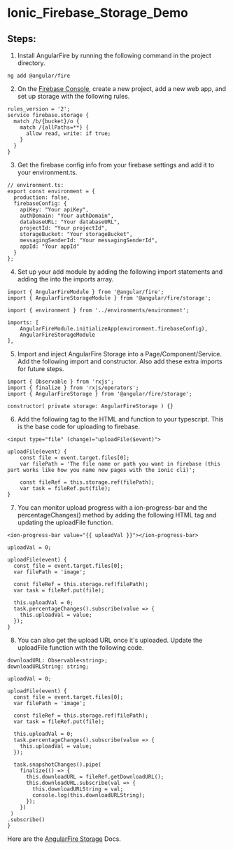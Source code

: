 # Ionic_Firebase_Storage_Demo

## Steps:
1) Install AngularFire by running the following command in the project directory.

```ng add @angular/fire```



2)  On the [Firebase Console](https://console.firebase.google.com/u/0/),
create a new project, add a new web app, and set up storage with the following rules.
```
rules_version = '2';
service firebase.storage {
  match /b/{bucket}/o {
    match /{allPaths=**} {
      allow read, write: if true;
    }
  }
}
```



3) Get the firebase config info from your firebase settings and add it to your environment.ts.

```
// environment.ts:
export const environment = {
  production: false,
  firebaseConfig: {
    apiKey: "Your apiKey",
    authDomain: "Your authDomain",
    databaseURL: "Your databaseURL",
    projectId: "Your projectId",
    storageBucket: "Your storageBucket",
    messagingSenderId: "Your messagingSenderId",
    appId: "Your appId"
  }
};
```



4) Set up your add module by adding the following import statements and adding the into the imports array.

```
import { AngularFireModule } from '@angular/fire';
import { AngularFireStorageModule } from '@angular/fire/storage';

import { environment } from '../environments/environment';
```
```
imports: [
    AngularFireModule.initializeApp(environment.firebaseConfig),
    AngularFireStorageModule
],
```



5) Import and inject AngularFire Storage into a Page/Component/Service. Add the following import and constructor. Also add these extra imports for future steps.

```
import { Observable } from 'rxjs';
import { finalize } from 'rxjs/operators';
import { AngularFireStorage } from '@angular/fire/storage';
```
```
constructor( private storage: AngularFireStorage ) {}
```



6) Add the following tag to the HTML and function to your typescript. This is the base code for uploading to firebase.

```
<input type="file" (change)="uploadFile($event)">
```
```
uploadFile(event) {
    const file = event.target.files[0];
    var filePath = 'The file name or path you want in firebase (this part works like how you name new pages with the ionic cli)';

    const fileRef = this.storage.ref(filePath);
    var task = fileRef.put(file);
}
```



7) You can monitor upload progress with a ion-progress-bar and the percentageChanges() method by adding the following HTML tag and updating the uploadFile function.

```
<ion-progress-bar value="{{ uploadVal }}"></ion-progress-bar>
```
```
uploadVal = 0;

uploadFile(event) {
  const file = event.target.files[0];
  var filePath = 'image';

  const fileRef = this.storage.ref(filePath);
  var task = fileRef.put(file);

  this.uploadVal = 0;
  task.percentageChanges().subscribe(value => {
    this.uploadVal = value;
  });
}
```



8) You can also get the upload URL once it's uploaded. Update the uploadFile function with the following code.

```
downloadURL: Observable<string>;
downloadURLString: string;

uploadVal = 0;

uploadFile(event) {
  const file = event.target.files[0];
  var filePath = 'image';

  const fileRef = this.storage.ref(filePath);
  var task = fileRef.put(file);

  this.uploadVal = 0;
  task.percentageChanges().subscribe(value => {
    this.uploadVal = value;
  });

  task.snapshotChanges().pipe(
    finalize(() => {
      this.downloadURL = fileRef.getDownloadURL();
      this.downloadURL.subscribe(val => {
        this.downloadURLString = val;
        console.log(this.downloadURLString);
      });
    })
 )
.subscribe()
}
```

Here are the [AngularFire Storage](https://github.com/angular/angularfire/blob/master/docs/storage/storage.md) Docs.
